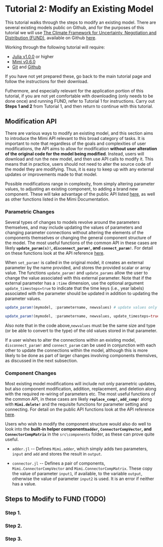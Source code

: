 # Tutorial 2: Modify an Existing Model

This tutorial walks through the steps to modify an existing model.  There are several existing models public on Github, and for the purposes of this tutorial we will use [The Climate Framework for Uncertainty, Negotiation and Distribution (FUND)](http://www.fund-model.org), available on Github [here](https://github.com/fund-model/fund).

Working through the following tutorial will require:

- [Julia v1.0.0](https://julialang.org/downloads/) or higher
- [Mimi v0.6.0](https://github.com/anthofflab/Mimi.jl) 
- [Git](https://git-scm.com/downloads) and [Github](https://github.com)

If you have not yet prepared these, go back to the main tutorial page and follow the instructions for their download. 

Futhermore, and especially relevant for the application portion of this tutorial, if you are not yet comfortable with downloading (only needs to be done once) and running FUND, refer to Tutorial 1 for instructions.  Carry out **Steps 1 and 2** from Tutorial 1, and then return to continue with this tutorial.

## Modification API

There are various ways to modify an existing model, and this section aims to introduce the Mimi API relevant to this broad category of tasks.  It is important to note that regardless of the goals and complexities of user modifications, the API aims to allow for modification **without user alteration of the original code for the model being modified**.  Instead, users will download and run the new model, and then use API calls to modify it. This means that in practice, users should not need to alter the source code of the model they are modifying. Thus, it is easy to keep up with any external updates or improvements made to that model.

Possible modifications range in complexity, from simply altering parameter values, to adjusting an existing component, to adding a brand new component. These will take advantage of the public API listed [here](http://anthofflab.berkeley.edu/Mimi.jl/dev/reference/), as well as other functions listed in the Mimi Documentation.

### Parametric Changes

Several types of changes to models revolve around the parameters themselves, and may include updating the values of parameters and changing parameter connections without altering the elements of the components themselves or changing the general component structure of the model.  The most useful functions of the common API in these cases are likely **`update_param(s)!`, `disconnect_param!`, and `connect_param!`**.  For detail on these functions look at the API reference [here](http://anthofflab.berkeley.edu/Mimi.jl/dev/reference/).

When `set_param!` is called in the original model, it creates an external parameter by the name provided, and stores the provided scalar or array value. The functions `update_param!` and `update_params` allow the user to change the value associated with this external parameter.  Note that if the external parameter has a `:time` dimension, use the optional argument `update_timesteps=true` to indicate that the time keys (i.e., year labels) associated with the parameter should be updated in addition to updating the parameter values.

```julia
update_param!(mymodel, :parametername, newvalues) # update values only 

update_param!(mymodel, :parametername, newvalues, update_timesteps=true) # also update time keys
```

Also note that in the code above,`newvalues` must be the same size and type (or be able to convert to the type) of the old values stored in that parameter.

If a user wishes to alter the connections within an existing model, `disconnect_param!` and `connect_param` can be used in conjunction with each other to update the connections within the model, although this is more likely to be done as part of larger changes involving components themslves, as discussed in the next subsection.

### Component Changes

Most existing model modifications will include not only parametric updates, but also component modification, addition, replacement, and deletion along with the required re-wiring of parameters etc. The most useful functions of the common API, in these cases are likely **`replace_comp!`, `add_comp!`** along with **`Mimi.delete!`** and the requisite functions for parameter setting and connecting.  For detail on the public API functions look at the API reference [here](http://anthofflab.berkeley.edu/Mimi.jl/dev/reference/). 

Users who wish to modify the component structure would also do well to look into the **built-in helper components`adder`, `ConnectorCompVector`, and `ConnectorCompMatrix`** in the `src\components` folder, as these can prove quite useful.  

* `adder.jl` -- Defines `Mimi.adder`, which simply adds two parameters, `input` and `add` and stores the result in `output`.

* `connector.jl` -- Defines a pair of components, `Mimi.ConnectorCompVector` and `Mimi.ConnectorCompMatrix`. These copy the value of parameter `input1`, if available, to the variable `output`, otherwise the value of parameter `input2` is used. It is an error if neither has a value.

## Steps to Modify to FUND (TODO)

### Step 1.

### Step 2.

### Step 3.
 